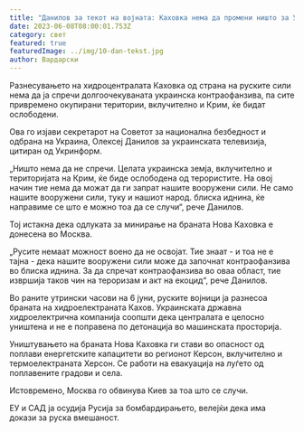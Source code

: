 ```yaml
---
title: "Данилов за текот на војната: Каховка нема да промени ништо за Украина"
date: 2023-06-08T08:00:01.753Z
category: свет
featured: true
featuredImage: ../img/10-dan-tekst.jpg
author: Вардарски
---
```

Разнесувањето на хидроцентралата Каховка од страна на руските сили нема да ја спречи долгоочекуваната украинска контраофанзива, па сите привремено окупирани територии, вклучително и Крим, ќе бидат ослободени.

Ова го изјави секретарот на Советот за национална безбедност и одбрана на Украина, Олексеј Данилов за украинската телевизија, цитиран од Укринформ.

„Ништо нема да не спречи. Целата украинска земја, вклучително и територијата на Крим, ќе биде ослободена од терористите. На овој начин тие нема да можат да ги запрат нашите вооружени сили. Не само нашите вооружени сили, туку и нашиот народ. блиска иднина, ќе направиме се што е можно тоа да се случи“, рече Данилов.

Тој истакна дека одлуката за минирање на браната Нова Каховка е донесена во Москва.

„Русите немаат можност воено да не освојат. Тие знаат - и тоа не е тајна - дека нашите вооружени сили може да започнат контраофанзива во блиска иднина. За да спречат контраофанзива во оваа област, тие извршија таков чин на тероризам и акт на екоцид“, рече Данилов.

Во раните утрински часови на 6 јуни, руските војници ја разнесоа браната на хидроелектраната Кахов. Украинската државна хидроелектрична компанија соопшти дека централата е целосно уништена и не е поправена по детонација во машинската просторија.

Уништувањето на браната Нова Каховка ги стави во опасност од поплави енергетските капацитети во регионот Керсон, вклучително и термоелектраната Херсон. Се работи на евакуација на луѓето од поплавените градови и села.

Истовремено, Москва го обвинува Киев за тоа што се случи.

ЕУ и САД ја осудија Русија за бомбардирањето, велејќи дека има докази за руска вмешаност.